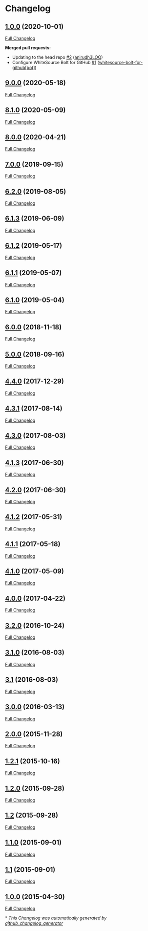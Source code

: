 # Changelog

## [1.0.0](https://github.com/3LOQ/ansible-ssh-hardening/tree/1.0.0) (2020-10-01)

[Full Changelog](https://github.com/3LOQ/ansible-ssh-hardening/compare/9.0.0...1.0.0)

**Merged pull requests:**

- Updating to the head repo [\#2](https://github.com/3LOQ/ansible-ssh-hardening/pull/2) ([anirudh3LOQ](https://github.com/anirudh3LOQ))
- Configure WhiteSource Bolt for GitHub [\#1](https://github.com/3LOQ/ansible-ssh-hardening/pull/1) ([whitesource-bolt-for-github[bot]](https://github.com/apps/whitesource-bolt-for-github))

## [9.0.0](https://github.com/3LOQ/ansible-ssh-hardening/tree/9.0.0) (2020-05-18)

[Full Changelog](https://github.com/3LOQ/ansible-ssh-hardening/compare/8.1.0...9.0.0)

## [8.1.0](https://github.com/3LOQ/ansible-ssh-hardening/tree/8.1.0) (2020-05-09)

[Full Changelog](https://github.com/3LOQ/ansible-ssh-hardening/compare/8.0.0...8.1.0)

## [8.0.0](https://github.com/3LOQ/ansible-ssh-hardening/tree/8.0.0) (2020-04-21)

[Full Changelog](https://github.com/3LOQ/ansible-ssh-hardening/compare/7.0.0...8.0.0)

## [7.0.0](https://github.com/3LOQ/ansible-ssh-hardening/tree/7.0.0) (2019-09-15)

[Full Changelog](https://github.com/3LOQ/ansible-ssh-hardening/compare/6.2.0...7.0.0)

## [6.2.0](https://github.com/3LOQ/ansible-ssh-hardening/tree/6.2.0) (2019-08-05)

[Full Changelog](https://github.com/3LOQ/ansible-ssh-hardening/compare/6.1.3...6.2.0)

## [6.1.3](https://github.com/3LOQ/ansible-ssh-hardening/tree/6.1.3) (2019-06-09)

[Full Changelog](https://github.com/3LOQ/ansible-ssh-hardening/compare/6.1.2...6.1.3)

## [6.1.2](https://github.com/3LOQ/ansible-ssh-hardening/tree/6.1.2) (2019-05-17)

[Full Changelog](https://github.com/3LOQ/ansible-ssh-hardening/compare/6.1.1...6.1.2)

## [6.1.1](https://github.com/3LOQ/ansible-ssh-hardening/tree/6.1.1) (2019-05-07)

[Full Changelog](https://github.com/3LOQ/ansible-ssh-hardening/compare/6.1.0...6.1.1)

## [6.1.0](https://github.com/3LOQ/ansible-ssh-hardening/tree/6.1.0) (2019-05-04)

[Full Changelog](https://github.com/3LOQ/ansible-ssh-hardening/compare/6.0.0...6.1.0)

## [6.0.0](https://github.com/3LOQ/ansible-ssh-hardening/tree/6.0.0) (2018-11-18)

[Full Changelog](https://github.com/3LOQ/ansible-ssh-hardening/compare/5.0.0...6.0.0)

## [5.0.0](https://github.com/3LOQ/ansible-ssh-hardening/tree/5.0.0) (2018-09-16)

[Full Changelog](https://github.com/3LOQ/ansible-ssh-hardening/compare/4.4.0...5.0.0)

## [4.4.0](https://github.com/3LOQ/ansible-ssh-hardening/tree/4.4.0) (2017-12-29)

[Full Changelog](https://github.com/3LOQ/ansible-ssh-hardening/compare/4.3.1...4.4.0)

## [4.3.1](https://github.com/3LOQ/ansible-ssh-hardening/tree/4.3.1) (2017-08-14)

[Full Changelog](https://github.com/3LOQ/ansible-ssh-hardening/compare/4.3.0...4.3.1)

## [4.3.0](https://github.com/3LOQ/ansible-ssh-hardening/tree/4.3.0) (2017-08-03)

[Full Changelog](https://github.com/3LOQ/ansible-ssh-hardening/compare/4.1.3...4.3.0)

## [4.1.3](https://github.com/3LOQ/ansible-ssh-hardening/tree/4.1.3) (2017-06-30)

[Full Changelog](https://github.com/3LOQ/ansible-ssh-hardening/compare/4.2.0...4.1.3)

## [4.2.0](https://github.com/3LOQ/ansible-ssh-hardening/tree/4.2.0) (2017-06-30)

[Full Changelog](https://github.com/3LOQ/ansible-ssh-hardening/compare/4.1.2...4.2.0)

## [4.1.2](https://github.com/3LOQ/ansible-ssh-hardening/tree/4.1.2) (2017-05-31)

[Full Changelog](https://github.com/3LOQ/ansible-ssh-hardening/compare/4.1.1...4.1.2)

## [4.1.1](https://github.com/3LOQ/ansible-ssh-hardening/tree/4.1.1) (2017-05-18)

[Full Changelog](https://github.com/3LOQ/ansible-ssh-hardening/compare/4.1.0...4.1.1)

## [4.1.0](https://github.com/3LOQ/ansible-ssh-hardening/tree/4.1.0) (2017-05-09)

[Full Changelog](https://github.com/3LOQ/ansible-ssh-hardening/compare/4.0.0...4.1.0)

## [4.0.0](https://github.com/3LOQ/ansible-ssh-hardening/tree/4.0.0) (2017-04-22)

[Full Changelog](https://github.com/3LOQ/ansible-ssh-hardening/compare/3.2.0...4.0.0)

## [3.2.0](https://github.com/3LOQ/ansible-ssh-hardening/tree/3.2.0) (2016-10-24)

[Full Changelog](https://github.com/3LOQ/ansible-ssh-hardening/compare/3.1.0...3.2.0)

## [3.1.0](https://github.com/3LOQ/ansible-ssh-hardening/tree/3.1.0) (2016-08-03)

[Full Changelog](https://github.com/3LOQ/ansible-ssh-hardening/compare/3.1...3.1.0)

## [3.1](https://github.com/3LOQ/ansible-ssh-hardening/tree/3.1) (2016-08-03)

[Full Changelog](https://github.com/3LOQ/ansible-ssh-hardening/compare/3.0.0...3.1)

## [3.0.0](https://github.com/3LOQ/ansible-ssh-hardening/tree/3.0.0) (2016-03-13)

[Full Changelog](https://github.com/3LOQ/ansible-ssh-hardening/compare/2.0.0...3.0.0)

## [2.0.0](https://github.com/3LOQ/ansible-ssh-hardening/tree/2.0.0) (2015-11-28)

[Full Changelog](https://github.com/3LOQ/ansible-ssh-hardening/compare/1.2.1...2.0.0)

## [1.2.1](https://github.com/3LOQ/ansible-ssh-hardening/tree/1.2.1) (2015-10-16)

[Full Changelog](https://github.com/3LOQ/ansible-ssh-hardening/compare/1.2.0...1.2.1)

## [1.2.0](https://github.com/3LOQ/ansible-ssh-hardening/tree/1.2.0) (2015-09-28)

[Full Changelog](https://github.com/3LOQ/ansible-ssh-hardening/compare/1.2...1.2.0)

## [1.2](https://github.com/3LOQ/ansible-ssh-hardening/tree/1.2) (2015-09-28)

[Full Changelog](https://github.com/3LOQ/ansible-ssh-hardening/compare/1.1.0...1.2)

## [1.1.0](https://github.com/3LOQ/ansible-ssh-hardening/tree/1.1.0) (2015-09-01)

[Full Changelog](https://github.com/3LOQ/ansible-ssh-hardening/compare/1.1...1.1.0)

## [1.1](https://github.com/3LOQ/ansible-ssh-hardening/tree/1.1) (2015-09-01)

[Full Changelog](https://github.com/3LOQ/ansible-ssh-hardening/compare/1.0.0...1.1)

## [1.0.0](https://github.com/3LOQ/ansible-ssh-hardening/tree/1.0.0) (2015-04-30)

[Full Changelog](https://github.com/3LOQ/ansible-ssh-hardening/compare/a9591764206b79a4ed324bb8576151ebac0127b1...1.0.0)



\* *This Changelog was automatically generated by [github_changelog_generator](https://github.com/github-changelog-generator/github-changelog-generator)*
